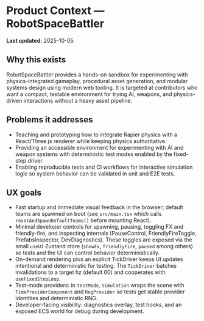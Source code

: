 # Product Context — RobotSpaceBattler

**Last updated:** 2025-10-05

## Why this exists

RobotSpaceBattler provides a hands-on sandbox for experimenting with physics-integrated gameplay, procedural asset generation, and modular systems design using modern web tooling. It is targeted at contributors who want a compact, testable environment for trying AI, weapons, and physics-driven interactions without a heavy asset pipeline.

## Problems it addresses

- Teaching and prototyping how to integrate Rapier physics with a React/Three.js renderer while keeping physics authoritative.
- Providing an accessible environment for experimenting with AI and weapon systems with deterministic test modes enabled by the fixed-step driver.
- Enabling reproducible tests and CI workflows for interactive simulation logic so system behavior can be validated in unit and E2E tests.

## UX goals

- Fast startup and immediate visual feedback in the browser; default teams are
  spawned on boot (see `src/main.tsx` which calls
  `resetAndSpawnDefaultTeams()` before mounting React).
- Minimal developer controls for spawning, pausing, toggling FX and
  friendly-fire, and inspecting internals (PauseControl, FriendlyFireToggle,
  PrefabsInspector, DevDiagnostics). These toggles are exposed via the small
  `useUI` Zustand store (`showFx`, `friendlyFire`, `paused` among others) so
  tests and the UI can control behavior deterministically.
- On-demand rendering plus an explicit TickDriver keeps UI updates intentional
  and deterministic for testing. The `TickDriver` batches invalidations to a
  target hz (default 60) and cooperates with `useFixedStepLoop`.
- Test-mode providers: in `testMode`, `Simulation` wraps the scene with
  `TimeProviderComponent` and `RngProvider` so tests get stable provider
  identities and deterministic RNG.
- Developer-facing visibility: diagnostics overlay, test hooks, and an
  exposed ECS world for debug during development.
